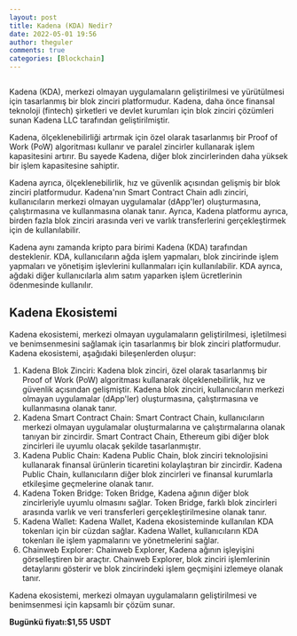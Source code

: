 ```yaml
---
layout: post
title: Kadena (KDA) Nedir?
date: 2022-05-01 19:56
author: theguler
comments: true
categories: [Blockchain]
---
```

<!-- wp:image {"id":3004,"sizeSlug":"large","linkDestination":"none"} -->
<figure class="wp-block-image size-large"><img src="https://theguler.wordpress.com/wp-content/uploads/2022/05/kadena.jpeg?w=1000" alt="" class="wp-image-3004" /></figure>
<!-- /wp:image -->

<!-- wp:paragraph -->
<p>Kadena (KDA), merkezi olmayan uygulamaların geliştirilmesi ve yürütülmesi için tasarlanmış bir blok zinciri platformudur. Kadena, daha önce finansal teknoloji (fintech) şirketleri ve devlet kurumları için blok zinciri çözümleri sunan Kadena LLC tarafından geliştirilmiştir.</p>
<!-- /wp:paragraph -->

<!-- wp:paragraph -->
<p>Kadena, ölçeklenebilirliği artırmak için özel olarak tasarlanmış bir Proof of Work (PoW) algoritması kullanır ve paralel zincirler kullanarak işlem kapasitesini artırır. Bu sayede Kadena, diğer blok zincirlerinden daha yüksek bir işlem kapasitesine sahiptir.</p>
<!-- /wp:paragraph -->

<!-- wp:paragraph -->
<p>Kadena ayrıca, ölçeklenebilirlik, hız ve güvenlik açısından gelişmiş bir blok zinciri platformudur. Kadena'nın Smart Contract Chain adlı zinciri, kullanıcıların merkezi olmayan uygulamalar (dApp'ler) oluşturmasına, çalıştırmasına ve kullanmasına olanak tanır. Ayrıca, Kadena platformu ayrıca, birden fazla blok zinciri arasında veri ve varlık transferlerini gerçekleştirmek için de kullanılabilir.</p>
<!-- /wp:paragraph -->

<!-- wp:paragraph -->
<p>Kadena aynı zamanda kripto para birimi Kadena (KDA) tarafından desteklenir. KDA, kullanıcıların ağda işlem yapmaları, blok zincirinde işlem yapmaları ve yönetişim işlevlerini kullanmaları için kullanılabilir. KDA ayrıca, ağdaki diğer kullanıcılarla alım satım yaparken işlem ücretlerinin ödenmesinde kullanılır.</p>
<!-- /wp:paragraph -->

<!-- wp:heading -->
<h2 class="wp-block-heading"><strong>Kadena Ekosistemi</strong></h2>
<!-- /wp:heading -->

<!-- wp:paragraph -->
<p>Kadena ekosistemi, merkezi olmayan uygulamaların geliştirilmesi, işletilmesi ve benimsenmesini sağlamak için tasarlanmış bir blok zinciri platformudur. Kadena ekosistemi, aşağıdaki bileşenlerden oluşur:</p>
<!-- /wp:paragraph -->

<!-- wp:list {"ordered":true} -->
<ol><!-- wp:list-item -->
<li>Kadena Blok Zinciri: Kadena blok zinciri, özel olarak tasarlanmış bir Proof of Work (PoW) algoritması kullanarak ölçeklenebilirlik, hız ve güvenlik açısından gelişmiştir. Kadena blok zinciri, kullanıcıların merkezi olmayan uygulamalar (dApp'ler) oluşturmasına, çalıştırmasına ve kullanmasına olanak tanır.</li>
<!-- /wp:list-item -->

<!-- wp:list-item -->
<li>Kadena Smart Contract Chain: Smart Contract Chain, kullanıcıların merkezi olmayan uygulamalar oluşturmalarına ve çalıştırmalarına olanak tanıyan bir zincirdir. Smart Contract Chain, Ethereum gibi diğer blok zincirleri ile uyumlu olacak şekilde tasarlanmıştır.</li>
<!-- /wp:list-item -->

<!-- wp:list-item -->
<li>Kadena Public Chain: Kadena Public Chain, blok zinciri teknolojisini kullanarak finansal ürünlerin ticaretini kolaylaştıran bir zincirdir. Kadena Public Chain, kullanıcıların diğer blok zincirleri ve finansal kurumlarla etkileşime geçmelerine olanak tanır.</li>
<!-- /wp:list-item -->

<!-- wp:list-item -->
<li>Kadena Token Bridge: Token Bridge, Kadena ağının diğer blok zincirleriyle uyumlu olmasını sağlar. Token Bridge, farklı blok zincirleri arasında varlık ve veri transferleri gerçekleştirilmesine olanak tanır.</li>
<!-- /wp:list-item -->

<!-- wp:list-item -->
<li>Kadena Wallet: Kadena Wallet, Kadena ekosisteminde kullanılan KDA tokenları için bir cüzdan sağlar. Kadena Wallet, kullanıcıların KDA tokenları ile işlem yapmalarını ve yönetmelerini sağlar.</li>
<!-- /wp:list-item -->

<!-- wp:list-item -->
<li>Chainweb Explorer: Chainweb Explorer, Kadena ağının işleyişini görselleştiren bir araçtır. Chainweb Explorer, blok zinciri işlemlerinin detaylarını gösterir ve blok zincirindeki işlem geçmişini izlemeye olanak tanır.</li>
<!-- /wp:list-item --></ol>
<!-- /wp:list -->

<!-- wp:paragraph -->
<p>Kadena ekosistemi, merkezi olmayan uygulamaların geliştirilmesi ve benimsenmesi için kapsamlı bir çözüm sunar.</p>
<!-- /wp:paragraph -->

<!-- wp:paragraph -->
<p><strong><strong>Bugünkü fiyatı:$1,55</strong></strong> <strong>USDT</strong></p>
<!-- /wp:paragraph -->
